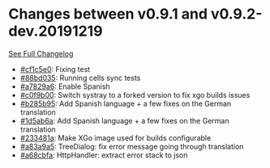 # Changes between v0.9.1 and v0.9.2-dev.20191219

[See Full Changelog](https://github.com/pydio/cells-sync/compare/v0.9.1...v0.9.2-dev.20191219)

- [#cf1c5e0](https://github.com/pydio/cells-sync/commit/cf1c5e0519f1d509fbc755264a2b8747ff9276ec): Fixing test
- [#88bd035](https://github.com/pydio/cells-sync/commit/88bd035969fb272719d4dc75f3bba0b597f191f2): Running cells sync tests
- [#a7829a6](https://github.com/pydio/cells-sync/commit/a7829a6d888da7ffab9a94083807b8cdff1e544e): Enable Spanish
- [#c0f9b00](https://github.com/pydio/cells-sync/commit/c0f9b0041cfc1eaabe2f7b12ebacd1286f68bd1b): Switch systray to a forked version to fix xgo builds issues
- [#b285b95](https://github.com/pydio/cells-sync/commit/b285b95ceb5ada17d4f99021eca429a388fd3f82): Add Spanish language + a few fixes on the German translation
- [#1d5ab6a](https://github.com/pydio/cells-sync/commit/1d5ab6a5f58512b661b766411abc69b256f07f0c): Add Spanish language + a few fixes on the German translation
- [#233481a](https://github.com/pydio/cells-sync/commit/233481aad88c35f28316100e214c5d8077b2ab2d): Make XGo image used for builds configurable
- [#a83a9a5](https://github.com/pydio/cells-sync/commit/a83a9a59c63b04414a8968d708f7ac2e34c8eba5): TreeDialog: fix error message going through translation
- [#a68cbfa](https://github.com/pydio/cells-sync/commit/a68cbfa66260d5b754825c3270f2ae89e0713122): HttpHandler: extract error stack to json
